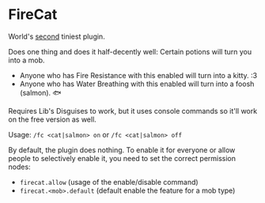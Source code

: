 # FireCat

World's [second](https://github.com/IIIzP0III/zP--baa) tiniest plugin.

Does one thing and does it half-decently well:
Certain potions will turn you into a mob.

- Anyone who has Fire Resistance with this enabled will turn into a kitty. :3
- Anyone who has Water Breathing with this enabled will turn into a foosh (salmon). 🐟

Requires Lib's Disguises to work, but it uses console commands so it'll work on the
free version as well.

Usage: `/fc <cat|salmon> on` or `/fc <cat|salmon> off`

By default, the plugin does nothing. To enable it for everyone or allow people to
selectively enable it, you need to set the correct permission nodes:

- `firecat.allow` (usage of the enable/disable command)
- `firecat.<mob>.default` (default enable the feature for a mob type)
